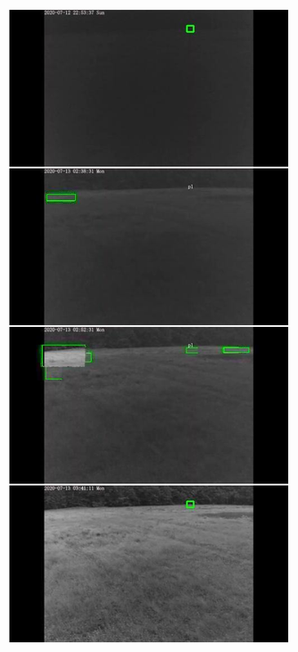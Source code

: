![20200712-222613-225618](in/20200712/20200712-222613-225618_0_.jpg)
![20200713-021042-024047](in/20200713/20200713-021042-024047_0_.jpg)
![20200713-024052-031057](in/20200713/20200713-024052-031057_0_.jpg)
![20200713-031102-034107](in/20200713/20200713-031102-034107_0_.jpg)
